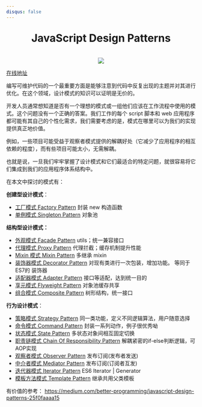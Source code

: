 ```yaml
---
disqus: false
---
```


<h1 align="center" style="margin: 30px 0 35px;">JavaScript Design Patterns</h1>
<p align="center">
  <a href="https://travis-ci.org/imyangyong/javascript-design-pattern"><img src="https://travis-ci.org/imyangyong/javascript-design-pattern.svg?branch=master" /></a>
</p>

[在线地址](https://www.90paw.com/javascript-design-pattern)

编写可维护代码的一个最重要方面是能够注意到代码中反复出现的主题并对其进行优化。在这个领域，设计模式的知识可以证明是无价的。

开发人员通常想知道是否有一个理想的模式或一组他们应该在工作流程中使用的模式。这个问题没有一个正确的答案。我们工作的每个 script 脚本和 web 应用程序都可能有其自己的个性化需求，我们需要考虑的是，模式在哪里可以为我们的实现提供真正地价值。

例如，一些项目可能受益于观察者模式提供的解耦好处（它减少了应用程序的相互依赖的程度），而有些项目可能太小，无需解耦。

也就是说，一旦我们牢牢掌握了设计模式和它们最适合的特定问题，就很容易将它们集成到我们的应用程序体系结构中。

在本文中探讨的模式有：

**创建型设计模式**：

- [工厂模式 Factory Pattern](/工厂模式.html)        封装 new 构造函数
- [单例模式 Singleton Pattern](/单例模式.html)      对象池

**结构型设计模式：**

- [外观模式 Facade Pattern](/外观模式.html)	        utils；统一兼容接口
- [代理模式 Proxy Pattern](/代理模式.html)	        代理拦截；缓存机制提升性能
- [Mixin 模式 Mixin Pattern](/Mixin模式.html)          多继承 mixin
- [装饰器模式 Decorator Pattern](/装饰器模式.html)      对现有类进行一次包装，增加功能。 等同于 ES7的 装饰器
- [适配器模式 Adapter Pattern](/适配器模式.html)        接口等适配，达到统一目的
- [享元模式 Flyweight Pattern](/享元模式.html)                 对象池缓存共享
- [组合模式 Composite Pattern](/组合模式.html)         树形结构，统一接口

**行为设计模式**：

- [策略模式 Strategy Pattern](/策略模式.html)	        同一类功能，定义不同逻辑算法，用户随意选择
- [命令模式 Command Pattern](/命令模式.html)           封装一系列动作，例子很优秀呦
- [状态模式 State Pattern](/状态模式.html)	        多状态对象间相互固定切换
- [职责链模式 Chain Of Responsibility Pattern](/职责链模式.html)	        解耦紧密的if-else判断逻辑，可AOP实现
- [观察者模式 Observer Pattern](/观察者模式.html)	发布订阅(发布者发送)
- [中介者模式 Mediator Pattern](/中介者模式.html)    发布订阅(订阅者互发)
- [迭代器模式 Iterator Pattern](/迭代器模式.html)    ES6 Iterator | Generator
- [模板方法模式 Template Pattern](/模板方法模式.html)    继承共用父类模板

有价值的参考： https://medium.com/better-programming/javascript-design-patterns-25f0faaaa15
